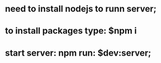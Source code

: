 # need to install nodejs to runn server;
# to install packages type: $npm i
# start server: npm run: $dev:server;